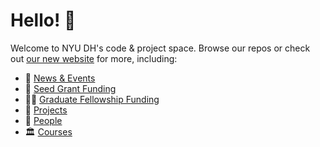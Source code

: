# Hello! 👋

Welcome to NYU DH's code & project space. Browse our repos or check out [our new website](https://digitalhumanities.nyu.edu) for more, including:

- 📰 [News & Events](https://digitalhumanities.nyu.edu/news/)
- 🌱 [Seed Grant Funding](https://digitalhumanities.nyu.edu/funding/seed-grants/)
- 👩‍🎓 [Graduate Fellowship Funding](https://digitalhumanities.nyu.edu/funding/grad-fellowships/)
- 🏺 [Projects](https://digitalhumanities.nyu.edu/projects/)
- 👤 [People](https://digitalhumanities.nyu.edu/people/)
- 🏛️ [Courses](https://digitalhumanities.nyu.edu/curriculum/courses/)
